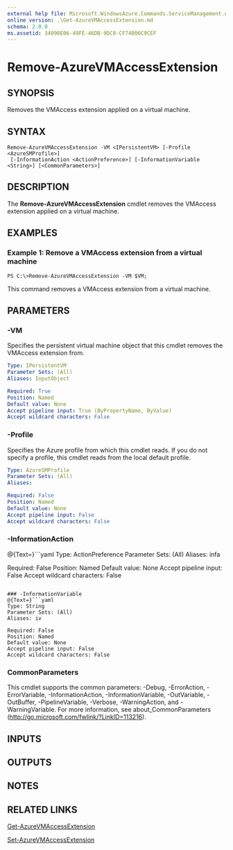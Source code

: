```yaml
---
external help file: Microsoft.WindowsAzure.Commands.ServiceManagement.dll-Help.xml
online version: .\Get-AzureVMAccessExtension.md
schema: 2.0.0
ms.assetid: 34090E06-49FE-46DB-9DC8-CF74006C9CEF
---
```


# Remove-AzureVMAccessExtension

## SYNOPSIS
Removes the VMAccess extension applied on a virtual machine.

## SYNTAX

```
Remove-AzureVMAccessExtension -VM <IPersistentVM> [-Profile <AzureSMProfile>]
 [-InformationAction <ActionPreference>] [-InformationVariable <String>] [<CommonParameters>]
```

## DESCRIPTION
The **Remove-AzureVMAccessExtension** cmdlet removes the VMAccess extension applied on a virtual machine.

## EXAMPLES

### Example 1: Remove a VMAccess extension from a virtual machine
```
PS C:\>Remove-AzureVMAccessExtension -VM $VM;
```

This command removes a VMAccess extension from a virtual machine.

## PARAMETERS

### -VM
Specifies the persistent virtual machine object that this cmdlet removes the VMAccess extension from.

```yaml
Type: IPersistentVM
Parameter Sets: (All)
Aliases: InputObject

Required: True
Position: Named
Default value: None
Accept pipeline input: True (ByPropertyName, ByValue)
Accept wildcard characters: False
```

### -Profile
Specifies the Azure profile from which this cmdlet reads.
If you do not specify a profile, this cmdlet reads from the local default profile.

```yaml
Type: AzureSMProfile
Parameter Sets: (All)
Aliases: 

Required: False
Position: Named
Default value: None
Accept pipeline input: False
Accept wildcard characters: False
```

### -InformationAction
@{Text=}```yaml
Type: ActionPreference
Parameter Sets: (All)
Aliases: infa

Required: False
Position: Named
Default value: None
Accept pipeline input: False
Accept wildcard characters: False
```

### -InformationVariable
@{Text=}```yaml
Type: String
Parameter Sets: (All)
Aliases: iv

Required: False
Position: Named
Default value: None
Accept pipeline input: False
Accept wildcard characters: False
```

### CommonParameters
This cmdlet supports the common parameters: -Debug, -ErrorAction, -ErrorVariable, -InformationAction, -InformationVariable, -OutVariable, -OutBuffer, -PipelineVariable, -Verbose, -WarningAction, and -WarningVariable. For more information, see about_CommonParameters (http://go.microsoft.com/fwlink/?LinkID=113216).

## INPUTS

## OUTPUTS

## NOTES

## RELATED LINKS

[Get-AzureVMAccessExtension](.\Get-AzureVMAccessExtension.md)

[Set-AzureVMAccessExtension](.\Set-AzureVMAccessExtension.md)



